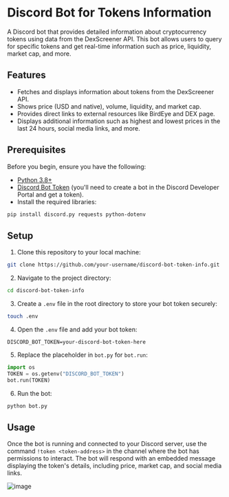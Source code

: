 
# Discord Bot for Tokens Information

A Discord bot that provides detailed information about cryptocurrency tokens using data from the DexScreener API. This bot allows users to query for specific tokens and get real-time information such as price, liquidity, market cap, and more.

## Features

- Fetches and displays information about tokens from the DexScreener API.
- Shows price (USD and native), volume, liquidity, and market cap.
- Provides direct links to external resources like BirdEye and DEX page.
- Displays additional information such as highest and lowest prices in the last 24 hours, social media links, and more.

## Prerequisites

Before you begin, ensure you have the following:

- [Python 3.8+](https://www.python.org/downloads/)
- [Discord Bot Token](https://discord.com/developers/applications) (you'll need to create a bot in the Discord Developer Portal and get a token).
- Install the required libraries:

```bash
pip install discord.py requests python-dotenv
```

## Setup

1. Clone this repository to your local machine:

```bash
git clone https://github.com/your-username/discord-bot-token-info.git
```

2. Navigate to the project directory:

```bash
cd discord-bot-token-info
```

3. Create a `.env` file in the root directory to store your bot token securely:

```bash
touch .env
```

4. Open the `.env` file and add your bot token:

```
DISCORD_BOT_TOKEN=your-discord-bot-token-here
```

5. Replace the placeholder in `bot.py` for `bot.run`:

```python
import os
TOKEN = os.getenv("DISCORD_BOT_TOKEN")
bot.run(TOKEN)
```

6. Run the bot:

```bash
python bot.py
```

## Usage

Once the bot is running and connected to your Discord server, use the command `!token <token-address>` in the channel where the bot has permissions to interact. The bot will respond with an embedded message displaying the token's details, including price, market cap, and social media links.

![image](https://github.com/user-attachments/assets/2f1d1437-7ae3-4ed1-ae49-faf9a53ad2c6)
